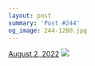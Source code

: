 ```yaml
---
layout: post
summary: 'Post #244'
og_image: 244-1280.jpg
---
```


<p>
  <time>
    <a href="/244">August 2, 2022</a>
  </time>
  <a href="/244">
    <img src="{{ site.assets_url }}/244-640.jpg" srcset="{{ site.assets_url }}/244-320.jpg 320w, {{ site.assets_url }}/244-640.jpg 640w, {{ site.assets_url }}/244-960.jpg 960w, {{ site.assets_url }}/244-1280.jpg 1280w" sizes="(min-width: 700px) 50vw, calc(100vw - 2rem)" />
  </a>
</p>
